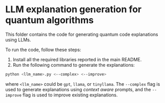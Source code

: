 # LLM explanation generation for quantum algorithms

This folder contains the code for generating quantum code explanations using LLMs.

To run the code, follow these steps:

1. Install all the required libraries reported in the main README.
2. Run the following command to generate the explanations:

```bash
python <llm_name>.py <--complex> <--improve>
```

where `<llm_name>` could be `gpt`, `llama`, or `tinyllama`. The `--complex` flag is used to generate explanations using _context aware_ prompts, and the `--improve` flag is used to improve existing explanations.
